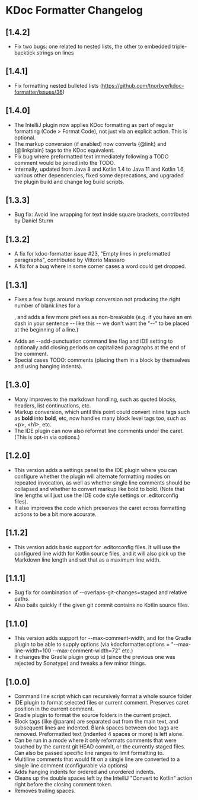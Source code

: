 <!-- Keep a Changelog guide -> https://keepachangelog.com -->

# KDoc Formatter Changelog

## [1.4.2]

- Fix two bugs: one related to nested lists, the other
  to embedded triple-backtick strings on lines

## [1.4.1]

- Fix formatting nested bulleted lists
  (https://github.com/tnorbye/kdoc-formatter/issues/36)

## [1.4.0]

- The IntelliJ plugin now applies KDoc formatting as part of
  regular formatting (Code > Format Code), not just via an explicit
  action. This is optional.
- The markup conversion (if enabled) now converts {@link} and {@linkplain}
  tags to the KDoc equivalent.
- Fix bug where preformatted text immediately following a TODO
  comment would be joined into the TODO.
- Internally, updated from Java 8 and Kotlin 1.4 to Java 11 and
  Kotlin 1.6, various other dependencies, fixed some deprecations,
  and upgraded the plugin build and change log build scripts.

## [1.3.3]

- Bug fix: Avoid line wrapping for text inside square brackets,
  contributed by Daniel Sturm

## [1.3.2]

- A fix for kdoc-formatter issue #23, "Empty lines in preformatted
  paragraphs", contributed by Vittorio Massaro
- A fix for a bug where in some corner cases a word could get dropped.

## [1.3.1]

- Fixes a few bugs around markup conversion not producing the right
  number of blank lines for a <p>, and adds a few more prefixes
  as non-breakable (e.g. if you have an em dash in your sentence --
  like this -- we don't want the "--" to be placed at the beginning of
  a line.)
- Adds an --add-punctuation command line flag and IDE setting to
  optionally add closing periods on capitalized paragraphs at the end
  of the comment.
- Special cases TODO: comments (placing them in a block by themselves
  and using hanging indents).

## [1.3.0]

- Many improves to the markdown handling, such as quoted blocks,
  headers, list continuations, etc.
- Markup conversion, which until this point could convert inline tags
  such as **bold** into **bold**, etc, now handles
  many block level tags too, such as \<p>, \<h1>, etc.
- The IDE plugin can now also reformat line comments under the caret.
  (This is opt-in via options.)

## [1.2.0]

- This version adds a settings panel to the IDE plugin where you can
  configure whether the plugin will alternate formatting modes on
  repeated invocation, as well as whether single line comments should
  be collapsed and whether to convert markup like bold to bold. (Note
  that line lengths will just use the IDE code style settings or
  .editorconfig files).
- It also improves the code which preserves the caret across formatting
  actions to be a bit more accurate.

## [1.1.2]

- This version adds basic support for .editorconfig files.
  It will use the configured line width for Kotlin source files, and it
  will also pick up the Markdown line length and set that as a maximum
  line width.

## [1.1.1]

- Bug fix for combination of --overlaps-git-changes=staged and relative
  paths.
- Also bails quickly if the given git commit contains no Kotlin
  source files.

## [1.1.0]

- This version adds support for --max-comment-width, and for the Gradle
  plugin to be able to supply options (via kdocformatter.options
  = "--max-line-width=100 --max-comment-width=72" etc.)
- It changes the Gradle plugin group id (since the previous one
  was rejected by Sonatype) and tweaks a few minor things.

## [1.0.0]

- Command line script which can recursively format a whole source
  folder
- IDE plugin to format selected files or current comment. Preserves
  caret position in the current comment.
- Gradle plugin to format the source folders in the current project.
- Block tags (like @param) are separated out from the main text, and
  subsequent lines are indented. Blank spaces
  between doc tags are removed. Preformatted text
  (indented 4 spaces or more) is left alone.
- Can be run in a mode where it only reformats comments that were
  touched by the current git HEAD commit, or the
  currently staged files. Can also be passed
  specific line ranges to limit formatting to.
- Multiline comments that would fit on a single line are converted to
  a single line comment (configurable via options)
- Adds hanging indents for ordered and unordered indents.
- Cleans up the double spaces left by the IntelliJ "Convert to
  Kotlin" action right before the closing comment token.
- Removes trailing spaces.

